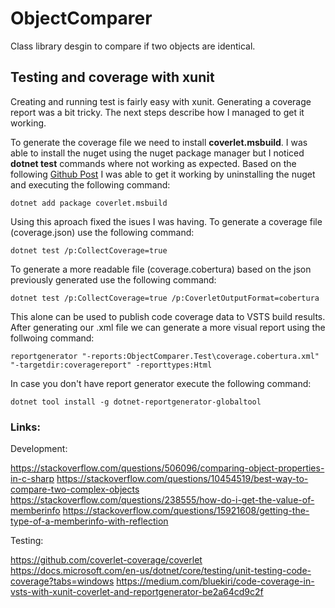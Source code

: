 # ObjectComparer

Class library desgin to compare if two objects are identical. 



## Testing and coverage with xunit

Creating and running test is fairly easy with xunit. Generating a coverage report was a bit tricky. The next steps describe how I managed to get it working.

To generate the coverage file we need to install **coverlet.msbuild**. I was able to install the nuget using the nuget package manager but I noticed **dotnet test** commands where not working as expected. Based on the following [Github Post](https://github.com/coverlet-coverage/coverlet/issues/201) I was able to get it working by uninstalling the nuget and executing the following command: 

```dotnet add package coverlet.msbuild ```

Using this aproach fixed the isues I was having. To generate a coverage file (coverage.json) use the following command: 

```dotnet test /p:CollectCoverage=true```

To generate a more readable file (coverage.cobertura) based on the json previously generated use the following command:  

```dotnet test /p:CollectCoverage=true /p:CoverletOutputFormat=cobertura```

This alone can be used to publish code coverage data to VSTS build results. After generating our .xml file we can generate a more visual report using the follwoing command: 

```reportgenerator "-reports:ObjectComparer.Test\coverage.cobertura.xml" "-targetdir:coveragereport" -reporttypes:Html```

In case you don't have report generator execute the following command:

```dotnet tool install -g dotnet-reportgenerator-globaltool```


### Links:

Development:

https://stackoverflow.com/questions/506096/comparing-object-properties-in-c-sharp
https://stackoverflow.com/questions/10454519/best-way-to-compare-two-complex-objects
https://stackoverflow.com/questions/238555/how-do-i-get-the-value-of-memberinfo
https://stackoverflow.com/questions/15921608/getting-the-type-of-a-memberinfo-with-reflection

Testing:

https://github.com/coverlet-coverage/coverlet
https://docs.microsoft.com/en-us/dotnet/core/testing/unit-testing-code-coverage?tabs=windows
https://medium.com/bluekiri/code-coverage-in-vsts-with-xunit-coverlet-and-reportgenerator-be2a64cd9c2f


